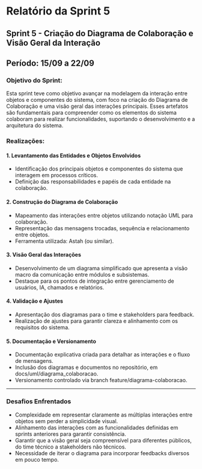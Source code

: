# Relatório da Sprint 5

## Sprint 5 - Criação do Diagrama de Colaboração e Visão Geral da Interação  
## Período: 15/09 a 22/09

### Objetivo do Sprint:
Esta sprint teve como objetivo avançar na modelagem da interação entre objetos e componentes do sistema, com foco na criação do Diagrama de Colaboração e uma visão geral das interações principais. Esses artefatos são fundamentais para compreender como os elementos do sistema colaboram para realizar funcionalidades, suportando o desenvolvimento e a arquitetura do sistema.

### Realizações:
#### 1. Levantamento das Entidades e Objetos Envolvidos
- Identificação dos principais objetos e componentes do sistema que interagem em processos críticos.
- Definição das responsabilidades e papéis de cada entidade na colaboração.

#### 2. Construção do Diagrama de Colaboração
- Mapeamento das interações entre objetos utilizando notação UML para colaboração.
- Representação das mensagens trocadas, sequência e relacionamento entre objetos.
- Ferramenta utilizada: Astah (ou similar).

#### 3. Visão Geral das Interações
- Desenvolvimento de um diagrama simplificado que apresenta a visão macro da comunicação entre módulos e subsistemas.
- Destaque para os pontos de integração entre gerenciamento de usuários, IA, chamados e relatórios.

#### 4. Validação e Ajustes
- Apresentação dos diagramas para o time e stakeholders para feedback.
- Realização de ajustes para garantir clareza e alinhamento com os requisitos do sistema.

#### 5. Documentação e Versionamento
- Documentação explicativa criada para detalhar as interações e o fluxo de mensagens.
- Inclusão dos diagramas e documentos no repositório, em docs/uml/diagrama_colaboracao.
- Versionamento controlado via branch feature/diagrama-colaboracao.

---

### Desafios Enfrentados
- Complexidade em representar claramente as múltiplas interações entre objetos sem perder a simplicidade visual.
- Alinhamento das interações com as funcionalidades definidas em sprints anteriores para garantir consistência.
- Garantir que a visão geral seja compreensível para diferentes públicos, do time técnico a stakeholders não técnicos.
- Necessidade de iterar o diagrama para incorporar feedbacks diversos em pouco tempo.
